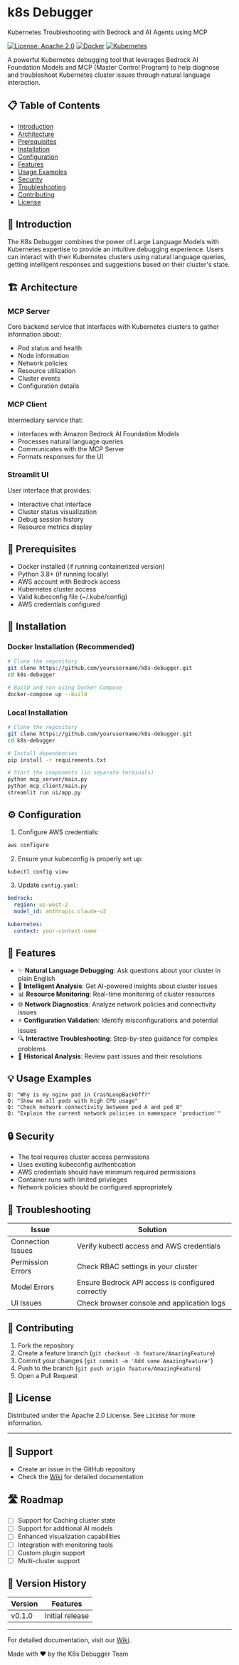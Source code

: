 # k8s Debugger
Kubernetes Troubleshooting with Bedrock and AI Agents using MCP

[![License: Apache 2.0](https://img.shields.io/badge/License-MIT-yellow.svg)](https://opensource.org/licenses/MIT)
[![Docker](https://img.shields.io/badge/docker-%230db7ed.svg?style=flat&logo=docker&logoColor=white)](https://www.docker.com/)
[![Kubernetes](https://img.shields.io/badge/kubernetes-%23326ce5.svg?style=flat&logo=kubernetes&logoColor=white)](https://kubernetes.io/)

A powerful Kubernetes debugging tool that leverages Bedrock AI Foundation Models and MCP (Master Control Program) to help diagnose and troubleshoot Kubernetes cluster issues through natural language interaction.

## 📋 Table of Contents
- [Introduction](#introduction)
- [Architecture](#architecture)
- [Prerequisites](#prerequisites)
- [Installation](#installation)
- [Configuration](#configuration)
- [Features](#features)
- [Usage Examples](#usage-examples)
- [Security](#security)
- [Troubleshooting](#troubleshooting)
- [Contributing](#contributing)
- [License](#license)

## 🎯 Introduction

The K8s Debugger combines the power of Large Language Models with Kubernetes expertise to provide an intuitive debugging experience. Users can interact with their Kubernetes clusters using natural language queries, getting intelligent responses and suggestions based on their cluster's state.

## 🏗️ Architecture

### MCP Server
Core backend service that interfaces with Kubernetes clusters to gather information about:
- Pod status and health
- Node information
- Network policies
- Resource utilization
- Cluster events
- Configuration details

### MCP Client
Intermediary service that:
- Interfaces with Amazon Bedrock AI Foundation Models
- Processes natural language queries
- Communicates with the MCP Server
- Formats responses for the UI

### Streamlit UI
User interface that provides:
- Interactive chat interface
- Cluster status visualization
- Debug session history
- Resource metrics display

## 📝 Prerequisites

- Docker installed (if running containerized version)
- Python 3.8+ (if running locally)
- AWS account with Bedrock access
- Kubernetes cluster access
- Valid kubeconfig file (~/.kube/config)
- AWS credentials configured

## 🚀 Installation

### Docker Installation (Recommended)

```bash
# Clone the repository
git clone https://github.com/yourusername/k8s-debugger.git
cd k8s-debugger

# Build and run using Docker Compose
docker-compose up --build
```

### Local Installation

```bash
# Clone the repository
git clone https://github.com/yourusername/k8s-debugger.git
cd k8s-debugger

# Install dependencies
pip install -r requirements.txt

# Start the components (in separate terminals)
python mcp_server/main.py
python mcp_client/main.py
streamlit run ui/app.py
```

## ⚙️ Configuration

1. Configure AWS credentials:
```bash
aws configure
```

2. Ensure your kubeconfig is properly set up:
```bash
kubectl config view
```

3. Update `config.yaml`:
```yaml
bedrock:
  region: us-west-2
  model_id: anthropic.claude-v2

kubernetes:
  context: your-context-name
```

## 🎨 Features

- ✨ **Natural Language Debugging**: Ask questions about your cluster in plain English
- 🤖 **Intelligent Analysis**: Get AI-powered insights about cluster issues
- 📊 **Resource Monitoring**: Real-time monitoring of cluster resources
- 🌐 **Network Diagnostics**: Analyze network policies and connectivity issues
- ⚡ **Configuration Validation**: Identify misconfigurations and potential issues
- 🔍 **Interactive Troubleshooting**: Step-by-step guidance for complex problems
- 📖 **Historical Analysis**: Review past issues and their resolutions

## 💡 Usage Examples

```plaintext
Q: "Why is my nginx pod in CrashLoopBackOff?"
Q: "Show me all pods with high CPU usage"
Q: "Check network connectivity between pod A and pod B"
Q: "Explain the current network policies in namespace 'production'"
```

## 🔒 Security

- The tool requires cluster access permissions
- Uses existing kubeconfig authentication
- AWS credentials should have minimum required permissions
- Container runs with limited privileges
- Network policies should be configured appropriately

## 🔧 Troubleshooting

| Issue | Solution |
|-------|----------|
| Connection Issues | Verify kubectl access and AWS credentials |
| Permission Errors | Check RBAC settings in your cluster |
| Model Errors | Ensure Bedrock API access is configured correctly |
| UI Issues | Check browser console and application logs |

## 🤝 Contributing

1. Fork the repository
2. Create a feature branch (`git checkout -b feature/AmazingFeature`)
3. Commit your changes (`git commit -m 'Add some AmazingFeature'`)
4. Push to the branch (`git push origin feature/AmazingFeature`)
5. Open a Pull Request

## 📜 License

Distributed under the Apache 2.0 License. See `LICENSE` for more information.

---

## 🌟 Support

- Create an issue in the GitHub repository
- Check the [Wiki](link-to-wiki) for detailed documentation


## 🛣️ Roadmap

- [ ] Support for Caching cluster state
- [ ] Support for additional AI models
- [ ] Enhanced visualization capabilities
- [ ] Integration with monitoring tools
- [ ] Custom plugin support
- [ ] Multi-cluster support

## 📝 Version History

| Version | Features |
|---------|----------|
| v0.1.0 | Initial release |


---

For detailed documentation, visit our [Wiki](tba).

Made with ❤️ by the K8s Debugger Team
